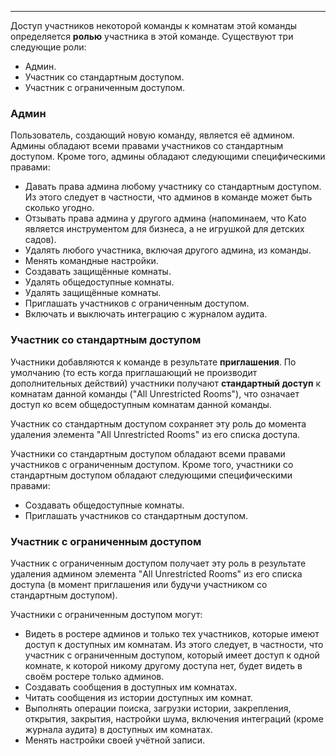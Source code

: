 ***

Доступ участников некоторой команды к комнатам этой команды определяется **ролью** участника в этой команде.
Существуют три следующие роли:

 - Админ.
 - Участник со стандартным доступом.
 - Участник с ограниченным доступом.
  

### Админ

Пользователь, создающий новую команду, является её админом. Админы обладают всеми правами участников со стандартным доступом. Кроме того, админы обладают следующими специфическими правами: 

 - Давать права админа любому участнику со стандартным доступом. Из этого следует в частности, что админов в команде может быть сколько угодно. 
 - Отзывать права админа у другого админа (напоминаем, что Kato является инструментом для бизнеса, а не игрушкой для детских садов).
 - Удалять любого участника, включая другого админа, из команды.
 - Менять командные настройки.
 - Создавать защищённые комнаты.
 - Удалять общедоступные комнаты.
 - Удалять защищённые комнаты.
 - Приглашать участников с ограниченным доступом.
 - Включать и выключать интеграцию с журналом аудита.

### Участник со стандартным доступом

Участники добавляются к команде в результате **приглашения**. По умолчанию (то есть когда приглашающий не производит дополнительных действий) участники получают **стандартный доступ** к комнатам данной команды ("All Unrestricted Rooms"), что означает доступ ко всем общедоступным комнатам данной команды.

Участник со стандартным доступом сохраняет эту роль до момента удаления элемента "All Unrestricted Rooms" из его списка доступа. 

 Участники со стандартным доступом обладают всеми правами участников с ограниченным доступом. Кроме того, участники со стандартным доступом обладают следующими специфическими правами:
 - Создавать общедоступные комнаты.
 - Приглашать участников со стандартным доступом.

### Участник с ограниченным доступом

Участник с ограниченным доступом получает эту роль в результате удаления админом элемента "All Unrestricted Rooms" из его списка доступа (в момент приглашения или будучи участником со стандартным доступом). 

 Участники с ограниченным доступом могут:

 - Видеть в ростере админов и только тех участников, которые имеют доступ к доступных им комнатам. Из этого следует, в частности, что участник с ограниченным доступом, который имеет доступ к одной комнате, к которой никому другому доступа нет, будет видеть в своём ростере только админов.  
 - Создавать сообщения в доступных им комнатах.
 - Читать сообщения из истории доступных им комнат.
 - Выполнять операции поиска, загрузки истории, закрепления, открытия, закрытия, настройки шума, включения интеграций (кроме журнала аудита) в доступных им комнатах.
 - Менять настройки своей учётной записи.
